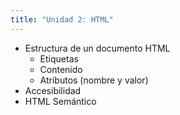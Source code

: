 ```yaml
---
title: "Unidad 2: HTML"
---
```


- Estructura de un documento HTML
    - Etiquetas
    - Contenido
    - Atributos (nombre y valor)
- Accesibilidad
- HTML Semántico